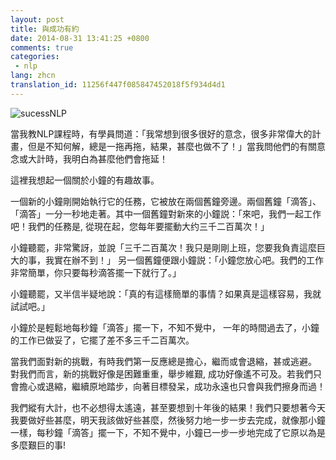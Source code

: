 ```yaml
---
layout: post
title: 與成功有約
date: 2014-08-31 13:41:25 +0800
comments: true
categories:
 - nlp
lang: zhcn
translation_id: 11256f447f085847452018f5f934d4d1
---
```


![sucessNLP](/assets/images/le/clock.jpeg "sucessNLP")


當我教NLP課程時，有學員問道：「我常想到很多很好的意念，很多非常偉大的計畫，但是不知何解，總是一拖再拖，結果，甚麼也做不了！」當我問他們的有關意念或大計時，我明白為甚麼他們會拖延！

這裡我想起一個關於小鐘的有趣故事。

一個新的小鐘剛開始執行它的任務，它被放在兩個舊鐘旁邊。兩個舊鐘「滴答」、「滴答」一分一秒地走著。其中一個舊鐘對新來的小鐘説：「來吧，我們一起工作吧！我們的任務是, 從現在起，您每年要擺動大约三千二百萬次！」

小鐘聽罷，非常驚訝，並說「三千二百萬次！我只是剛剛上班，您要我負責這麼巨大的事，我實在辦不到！」 另一個舊鐘便跟小鐘説：「小鐘您放心吧。我們的工作非常簡單，你只要每秒滴答擺一下就行了。」

小鐘聽罷，又半信半疑地說：「真的有這樣簡單的事情？如果真是這樣容易，我就試試吧。」

小鐘於是輕鬆地每秒鐘「滴答」擺一下，不知不覺中， 一年的時間過去了，小鐘的工作已做妥了，它擺了差不多三千二百萬次。

當我們面對新的挑戰，有時我們第一反應總是擔心，繼而或會退縮，甚或逃避。 對我們而言，新的挑戰好像是困難重重，舉步維艱, 成功好像遙不可及。若我們只會擔心或退縮，繼續原地踏步，向著目標發呆，成功永遠也只會與我們擦身而過！

我們縱有大計，也不必想得太遙遠，甚至要想到十年後的結果！我們只要想著今天我要做好些甚麼，明天我該做好些甚麼，然後努力地一步一步去完成，就像那小鐘一樣，每秒鐘「滴答」擺一下，不知不覺中，小鐘已一步一步地完成了它原以為是多麼艱巨的事!
